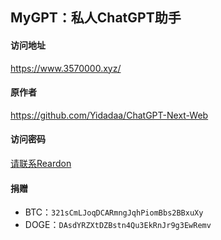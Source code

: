 ## MyGPT：私人ChatGPT助手



#### 访问地址
https://www.3570000.xyz/

#### 原作者
https://github.com/Yidadaa/ChatGPT-Next-Web

#### 访问密码
[请联系Reardon](https://twitter.com/ReardonYang)

#### 捐赠
* BTC：`321sCmLJoqDCARmngJqhPiomBbs2BBxuXy`
* DOGE：`DAsdYRZXtDZBstn4Qu3EkRnJr9g3EwRemv`
